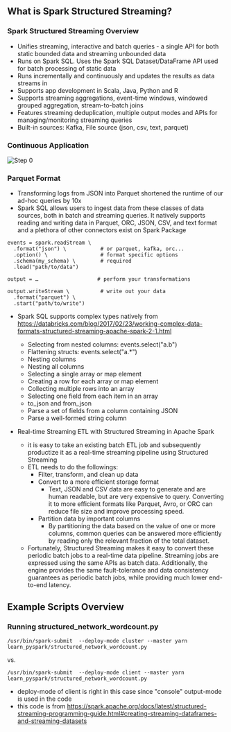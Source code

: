 
## What is Spark Structured Streaming?

### Spark Structured Streaming Overview

* Unifies streaming, interactive and batch queries - a single API for both static bounded data and streaming unbounded data
* Runs on Spark SQL. Uses the Spark SQL Dataset/DataFrame API used for batch processing of static data
* Runs incrementally and continuously and updates the results as data streams in
* Supports app development in Scala, Java, Python and R
* Supports streaming aggregations, event-time windows, windowed grouped aggregation, stream-to-batch joins
* Features streaming deduplication, multiple output modes and APIs for managing/monitoring streaming queries
* Built-in sources: Kafka, File source (json, csv, text, parquet)

### Continuous Application

![Step 0](./imgs/cont_app.png)

### Parquet Format

* Transforming logs from JSON into Parquet shortened the runtime of our ad-hoc queries by 10x
* Spark SQL allows users to ingest data from these classes of data sources, both in batch and streaming queries. It natively supports reading and writing data in Parquet, ORC, JSON, CSV, and text format and a plethora of other connectors exist on Spark Package

```
events = spark.readStream \
  .format("json") \           # or parquet, kafka, orc...
  .option() \                 # format specific options
  .schema(my_schema) \        # required
  .load("path/to/data")

output = …                   # perform your transformations

output.writeStream \          # write out your data 
  .format("parquet") \
  .start("path/to/write")
```
* Spark SQL supports complex types natively from https://databricks.com/blog/2017/02/23/working-complex-data-formats-structured-streaming-apache-spark-2-1.html
  * Selecting from nested columns: events.select("a.b")
  * Flattening structs: events.select("a.*")
  * Nesting columns
  * Nesting all columns
  * Selecting a single array or map element
  * Creating a row for each array or map element
  * Collecting multiple rows into an array
  * Selecting one field from each item in an array
  * to_json and from_json
  * Parse a set of fields from a column containing JSON
  * Parse a well-formed string column
  
* Real-time Streaming ETL with Structured Streaming in Apache Spark
  * it is easy to take an existing batch ETL job and subsequently productize it as a real-time streaming pipeline using Structured Streaming
  * ETL needs to do the followings:
    * Filter, transform, and clean up data
    * Convert to a more efficient storage format
      * Text, JSON and CSV data are easy to generate and are human readable, but are very expensive to query. Converting it to more efficient formats like Parquet, Avro, or ORC can reduce file size and improve processing speed.
    * Partition data by important columns
      * By partitioning the data based on the value of one or more columns, common queries can be answered more efficiently by reading only the relevant fraction of the total dataset.
  * Fortunately, Structured Streaming makes it easy to convert these periodic batch jobs to a real-time data pipeline. Streaming jobs are expressed using the same APIs as batch data. Additionally, the engine provides the same fault-tolerance and data consistency guarantees as periodic batch jobs, while providing much lower end-to-end latency.

## Example Scripts Overview

### Running structured_network_wordcount.py

```
/usr/bin/spark-submit  --deploy-mode cluster --master yarn learn_pyspark/structured_network_wordcount.py
```
vs.
```
/usr/bin/spark-submit  --deploy-mode client --master yarn learn_pyspark/structured_network_wordcount.py
```
  * deploy-mode of client is right in this case since "console" output-mode is used in the code
  * this code is from https://spark.apache.org/docs/latest/structured-streaming-programming-guide.html#creating-streaming-dataframes-and-streaming-datasets
